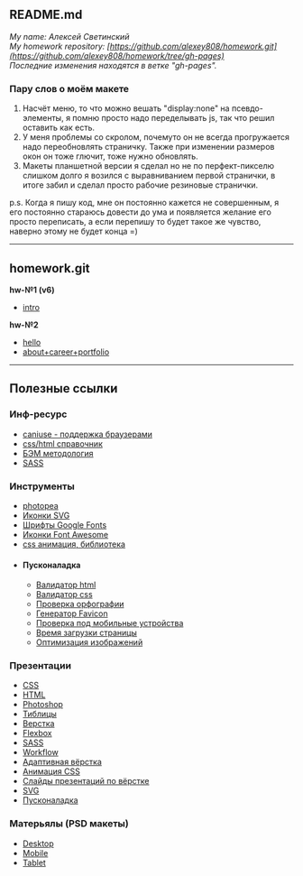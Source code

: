 
## README.md

*My name: Алексей Светинский*  
*My homework repository: [https://github.com/alexey808/homework.git](https://github.com/alexey808/homework/tree/gh-pages)*  
*Последние изменения находятся в ветке "gh-pages".*  

### Пару слов о моём макете
1) Насчёт меню, то что можно вешать "display:none" на псевдо-элементы, я помню просто надо переделывать js, так что решил оставить как есть.  
2) У меня проблемы со скролом, почемуто он не всегда прогружается надо переобновлять страничку.  Также при изменении размеров окон он тоже глючит, тоже нужно обновлять.  
3) Макеты планшетной версии я сделал но не по перфект-пикселю слишком долго я возился с   выравниванием первой странички, в итоге забил и сделал просто рабочие резиновые странички.

p.s. Когда я пишу код, мне он постоянно кажется не совершенным, я его постоянно стараюсь довести до ума и появляется желание его просто переписать, а если перепишу то будет такое же чувство, наверно этому не будет конца =) 

---

## homework.git

**hw-№1 (v6)**

- [intro](https://alexey808.github.io/homework/intro)

**hw-№2**

- [hello](https://alexey808.github.io/homework/portfolio/build/hello.html)
- [about+career+portfolio](https://alexey808.github.io/homework/portfolio/build/index.html)

---

## Полезные ссылки

### Инф-ресурс
- [caniuse - поддержка браузерами](https://caniuse.com/)  
- [css/html справочник](https://webref.ru/ref)  
- [БЭМ методология](https://ru.bem.info/)  
- [SASS](https://sass-scss.ru/guide/)

### Инструменты
- [photopea](https://www.photopea.com/) 
- [Иконки SVG](https://www.iconfinder.com)  
- [Шрифты Google Fonts](https://fonts.google.com/)
- [Иконки Font Awesome](http://fontawesome.io/icons/)
- [css анимация, библиотека](https://daneden.github.io/animate.css/) 
- #### Пусконаладка
  + [Валидатор html](https://jigsaw.w3.org/css-validator/)  
  + [Валидатор css](https://jigsaw.w3.org/css-validator/)  
  + [Проверка орфографии](https://www.artlebedev.ru/orfograf/)  
  + [Генератор Favicon](https://realfavicongenerator.net/)  
  + [Проверка под мобильные устройства](https://search.google.com/test/mobile-friendly)
  + [Время загрузки страницы](https://developers.google.com/speed/pagespeed/insights/)
  + [Оптимизация изображений](https://tinypng.com/)

### Презентации
- [CSS](https://drive.google.com/open?id=1sBnc-3fVCdUGBJ2YHcpfT3JJlKqo-9bS)  
- [HTML](https://drive.google.com/open?id=1fyHAC2kiieKPFWb9F5gDTEXh1xnKp4Tb)  
- [Photoshop](https://drive.google.com/open?id=1OE9oAqnnvSV-FJNkSRdLNBGya65NoR7Y)  
- [Тиблицы](https://drive.google.com/open?id=1S3UdTCsQO8EZKffI3jQ0qeyUvXj328Le)  
- [Верстка](https://drive.google.com/open?id=1Lsy_qgNJd1qBQZ7terqceG4l0cO82LiY)
- [Flexbox](https://drive.google.com/open?id=1JFL9VanAO-GwGbAnyPoF7BqaGv-EsqHa)
- [SASS](https://drive.google.com/open?id=1bVpOPsdlryR_WDH2jZjpvQr3ngCM4sT1) 
- [Workflow](https://drive.google.com/open?id=1aMGFO9Acej7HhedfxzUHCIrCXnQ-eudm) 
- [Адаптивная вёрстка](https://drive.google.com/open?id=1Kb_aClaAYI1j4Qbdv2FDCQKS5ic8305w)  
- [Анимация CSS](https://rawgit.com/urfu-2015/verstka-slides/master/08-animation/index.html#/)  
- [Слайды презентаций по вёрстке](https://github.com/urfu-2015/verstka-slides)
- [SVG](https://drive.google.com/open?id=1xc5XErLY3NvUnWdIyp7QxXErUsIYcWKz)  
- [Пусконаладка](https://drive.google.com/open?id=1QjbUhvIrDrMl-_rFIsM_lnUXtk8LqJEU)  

### Матерьялы (PSD макеты)
- [Desktop](https://drive.google.com/open?id=18sC3bCSaDxvOVmWXHlDksW_Ke07gN6qn)  
- [Mobile](https://drive.google.com/open?id=1q7AbbOqxxbAuwRMA_T5Po5L0e1jZ-APH)  
- [Tablet](https://drive.google.com/open?id=1Fqqm2yOrMtKlJnBPMJljcOZ6YzOcidKF) 


